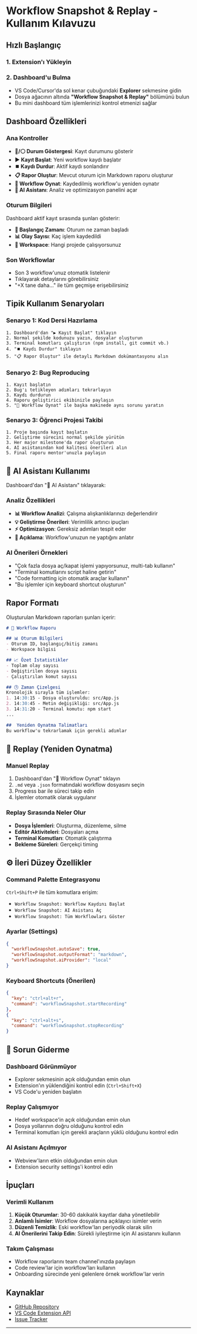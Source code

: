#  Workflow Snapshot & Replay - Kullanım Kılavuzu

##  Hızlı Başlangıç

### 1. Extension'ı Yükleyin

### 2. Dashboard'u Bulma
- VS Code/Cursor'da sol kenar çubuğundaki **Explorer** sekmesine gidin
- Dosya ağacının altında **"Workflow Snapshot & Replay"** bölümünü bulun
- Bu mini dashboard tüm işlemlerinizi kontrol etmenizi sağlar

##  Dashboard Özellikleri

### Ana Kontroller
- **🔴/⚪ Durum Göstergesi**: Kayıt durumunu gösterir
- **▶️ Kayıt Başlat**: Yeni workflow kaydı başlatır
- **⏹️ Kaydı Durdur**: Aktif kaydı sonlandırır
- **📋 Rapor Oluştur**: Mevcut oturum için Markdown raporu oluşturur
- **🔄 Workflow Oynat**: Kaydedilmiş workflow'u yeniden oynatır
- **🤖 AI Asistanı**: Analiz ve optimizasyon panelini açar

### Oturum Bilgileri
Dashboard aktif kayıt sırasında şunları gösterir:
- **📅 Başlangıç Zamanı**: Oturum ne zaman başladı
- **📊 Olay Sayısı**: Kaç işlem kaydedildi
- **📁 Workspace**: Hangi projede çalışıyorsunuz

### Son Workflowlar
- Son 3 workflow'unuz otomatik listelenir
- Tıklayarak detaylarını görebilirsiniz
- "+X tane daha..." ile tüm geçmişe erişebilirsiniz

##  Tipik Kullanım Senaryoları

### Senaryo 1: Kod Dersi Hazırlama
```
1. Dashboard'dan "▶️ Kayıt Başlat" tıklayın
2. Normal şekilde kodunuzu yazın, dosyalar oluşturun
3. Terminal komutları çalıştırın (npm install, git commit vb.)
4. "⏹️ Kaydı Durdur" tıklayın
5. "📋 Rapor Oluştur" ile detaylı Markdown dokümantasyonu alın
```

### Senaryo 2: Bug Reproducing
```
1. Kayıt başlatın
2. Bug'ı tetikleyen adımları tekrarlayın
3. Kaydı durdurun
4. Raporu geliştirici ekibinizle paylaşın
5. "🔄 Workflow Oynat" ile başka makinede aynı sorunu yaratın
```

### Senaryo 3: Öğrenci Projesi Takibi
```
1. Proje başında kayıt başlatın
2. Geliştirme sürecini normal şekilde yürütün
3. Her major milestone'da rapor oluşturun
4. AI asistanından kod kalitesi önerileri alın
5. Final raporu mentor'unuzla paylaşın
```

## 🤖 AI Asistanı Kullanımı

Dashboard'dan "🤖 AI Asistanı" tıklayarak:

### Analiz Özellikleri
- **📊 Workflow Analizi**: Çalışma alışkanlıklarınızı değerlendirir
- **💡 Geliştirme Önerileri**: Verimlilik artırıcı ipuçları
- **⚡ Optimizasyon**: Gereksiz adımları tespit eder
- **📖 Açıklama**: Workflow'unuzun ne yaptığını anlatır

### AI Önerileri Örnekleri
- "Çok fazla dosya aç/kapat işlemi yapıyorsunuz, multi-tab kullanın"
- "Terminal komutlarını script haline getirin"
- "Code formatting için otomatik araçlar kullanın"
- "Bu işlemler için keyboard shortcut oluşturun"

##  Rapor Formatı

Oluşturulan Markdown raporları şunları içerir:

```markdown
# 🔄 Workflow Raporu

## 📊 Oturum Bilgileri
- Oturum ID, başlangıç/bitiş zamanı
- Workspace bilgisi

## 📈 Özet İstatistikler
- Toplam olay sayısı
- Değiştirilen dosya sayısı
- Çalıştırılan komut sayısı

## 🕒 Zaman Çizelgesi
Kronolojik sırayla tüm işlemler:
1. 14:30:15 - Dosya oluşturuldu: src/App.js
2. 14:30:45 - Metin değişikliği: src/App.js
3. 14:31:20 - Terminal komutu: npm start
...

##  Yeniden Oynatma Talimatları
Bu workflow'u tekrarlamak için gerekli adımlar
```

## 🔄 Replay (Yeniden Oynatma)

### Manuel Replay
1. Dashboard'dan "🔄 Workflow Oynat" tıklayın
2. `.md` veya `.json` formatındaki workflow dosyasını seçin
3. Progress bar ile süreci takip edin
4. İşlemler otomatik olarak uygulanır

### Replay Sırasında Neler Olur
- **Dosya İşlemleri**: Oluşturma, düzenleme, silme
- **Editör Aktiviteleri**: Dosyaları açma
- **Terminal Komutları**: Otomatik çalıştırma
- **Bekleme Süreleri**: Gerçekçi timing

## ⚙️ İleri Düzey Özellikler

### Command Palette Entegrasyonu
`Ctrl+Shift+P` ile tüm komutlara erişim:
- `Workflow Snapshot: Workflow Kaydını Başlat`
- `Workflow Snapshot: AI Asistanı Aç`
- `Workflow Snapshot: Tüm Workflowları Göster`

### Ayarlar (Settings)
```json
{
  "workflowSnapshot.autoSave": true,
  "workflowSnapshot.outputFormat": "markdown",
  "workflowSnapshot.aiProvider": "local"
}
```

### Keyboard Shortcuts (Önerilen)
```json
{
  "key": "ctrl+alt+r",
  "command": "workflowSnapshot.startRecording"
},
{
  "key": "ctrl+alt+s",
  "command": "workflowSnapshot.stopRecording"
}
```

## 🔧 Sorun Giderme

### Dashboard Görünmüyor
- Explorer sekmesinin açık olduğundan emin olun
- Extension'ın yüklendiğini kontrol edin (`Ctrl+Shift+X`)
- VS Code'u yeniden başlatın

### Replay Çalışmıyor
- Hedef workspace'in açık olduğundan emin olun
- Dosya yollarının doğru olduğunu kontrol edin
- Terminal komutları için gerekli araçların yüklü olduğunu kontrol edin

### AI Asistanı Açılmıyor
- Webview'ların etkin olduğundan emin olun
- Extension security settings'i kontrol edin

##  İpuçları

### Verimli Kullanım
1. **Küçük Oturumlar**: 30-60 dakikalık kayıtlar daha yönetilebilir
2. **Anlamlı İsimler**: Workflow dosyalarına açıklayıcı isimler verin
3. **Düzenli Temizlik**: Eski workflow'ları periyodik olarak silin
4. **AI Önerilerini Takip Edin**: Sürekli iyileştirme için AI asistanını kullanın

### Takım Çalışması
- Workflow raporlarını team channel'ınızda paylaşın
- Code review'lar için workflow'ları kullanın
- Onboarding sürecinde yeni gelenlere örnek workflow'lar verin

##  Kaynaklar

- [GitHub Repository](https://github.com/your-repo/workflow-snapshot-replay)
- [VS Code Extension API](https://code.visualstudio.com/api)
- [Issue Tracker](https://github.com/your-repo/workflow-snapshot-replay/issues)

---

